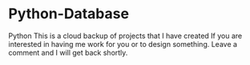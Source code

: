 # Python-Database
Python
This is a cloud backup of projects that I have created
If you are interested in having me work for you or to design something. Leave a comment and I will get back shortly.
